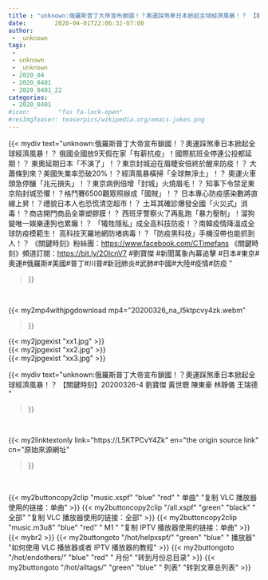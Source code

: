 ```yaml
---
title : "unknown:俄羅斯普丁大帝宣布鎖國！？奧運踩煞車日本掀起全球經濟風暴！？ 【關鍵時刻】20200326-4 劉寶傑 黃世聰 陳東豪 林靜儀 王瑞德 "
date:        2020-04-01T22:06:32-07:00
author:
 - _unknown
tags:
 - 
 - unknown
 - _unknown
 - 2020_04
 - 2020_0401
 - 2020_0401_22
categories:
 - 2020_0401
#icon:        "fas fa-lock-open"
#resImgTeaser: teaserpics/wikipedia.org/emacs-jokes.png
---
```







{{< mydiv text="unknown:俄羅斯普丁大帝宣布鎖國！？奧運踩煞車日本掀起全球經濟風暴！？ 俄國全國放9天假在家「有薪抗疫」！國際航班全停連公投都延期！？ 東奧延期日本「不演了」！？東京封城迫在眉睫安倍終於醒來防疫！？ 大蕭條到來？美國失業率恐破20%！？經濟風暴橫掃「全球無淨土」！？ 奧運火車頭急停釀「兆元損失」！？東京病例倍增「封城」火燒眉毛！？ 知事下令禁足東京陷封城恐懼！？格鬥賽6500觀眾照辦成「國賊」！？ 日本專心防疫感染數將直線上昇！？禮貌日本人也恐慌清空超市！？ 土耳其確診爆發全國「火災式」消毒！？商店開門商品全罩塑膠膜！？ 西班牙警察火了再亂跑「暴力壓制」！溜狗變唯一娛樂連狗也累癱！？ 「犧牲隱私」成全高科技防疫！？南韓疫情降溫成全球防疫模範生！ 高科技天羅地網防堵病毒！？「防疫黑科技」手機沒帶也能抓到人！？  《關鍵時刻》粉絲團：https://www.facebook.com/CTimefans 《關鍵時刻》頻道訂閱：https://bit.ly/2OlcnV7  #劉寶傑 #新聞萬象內幕追擊 #日本#東京#奧運#俄羅斯#美國#普丁#川普#新冠肺炎#武肺#中國#大陸#疫情#防疫 "
>}}
<br>


{{< my2mp4withjpgdownload mp4="20200326_na_l5ktpcvy4zk.webm"
>}}

{{< my2jpgexist "xx1.jpg" >}}<br>
{{< my2jpgexist "xx2.jpg" >}}<br>
{{< my2jpgexist "xx3.jpg" >}}<br>



{{< mydiv text="unknown:俄羅斯普丁大帝宣布鎖國！？奧運踩煞車日本掀起全球經濟風暴！？ 【關鍵時刻】20200326-4 劉寶傑 黃世聰 陳東豪 林靜儀 王瑞德 "
>}}
<br>

{{< my2linktextonly link="https://L5KTPCvY4Zk"
en="the origin source link" cn="原始來源網址"
>}}


<br>


{{< my2buttoncopy2clip "music.xspf"        "blue"   "red"    " 单曲"  "复制 VLC 播放器使用的链接：单曲" >}} {{< my2buttoncopy2clip "/all.xspf"         "green"  "black"  " 全部"  "复制 VLC 播放器使用的链接：全部" >}} {{< my2buttoncopy2clip "music.m3u8"        "blue"   "red"    " M1 "    "复制 IPTV 播放器使用的链接：单曲" >}} {{< mybr2 >}} {{< my2buttongoto      "/hot/helpxspf/"    "green"  "blue"   " 播放器" "如何使用 VLC 播放器或者 IPTV 播放器的教程" >}} {{< my2buttongoto      "/hot/endothers/"   "blue"   "red"    " 月份"   "转到月份总目录" >}} {{< my2buttongoto      "/hot/alltags/"     "green"  "blue"   " 列表"   "转到文章总列表" >}} 
